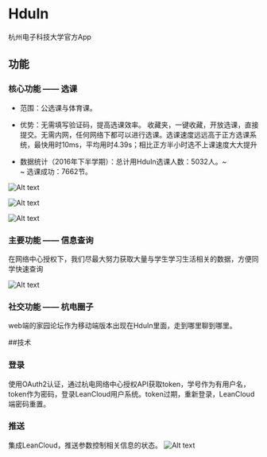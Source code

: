 # HduIn
杭州电子科技大学官方App
## 功能
### 核心功能 —— 选课
- 范围：公选课与体育课。

- 优势：无需填写验证码，提高选课效率。 收藏夹，一键收藏，开放选课，直接提交。无需内网，任何网络下都可以进行选课。选课速度远远高于正方选课系统，最快用时10ms，平均用时4.39s；相比正方半小时选不上课速度大大提升

- 数据统计（2016年下半学期）：总计用HduIn选课人数：5032人。~<br>~ 选课成功：7662节。

![Alt text](./84AE8C0E2CADA7D0E5AC4B86F709C18D.jpg)

![Alt text](./7FCC5148DC74E5BC09AD84F2BE399044.jpg)

![Alt text](./1503651145834.png)


### 主要功能 —— 信息查询
在网络中心授权下，我们尽最大努力获取大量与学生学习生活相关的数据，方便同学快速查询

![Alt text](./1503651260784.png)

### 社交功能 —— 杭电圈子
web端的家园论坛作为移动端版本出现在HduIn里面，走到哪里聊到哪里。


##技术
### 登录
使用OAuth2认证，通过杭电网络中心授权API获取token，学号作为有用户名，token作为密码，登录LeanCloud用户系统。token过期，重新登录，LeanCloud端密码重置。

###  推送
集成LeanCloud，推送参数控制相关信息的状态。
![Alt text](./1504255351778.png)


### 


